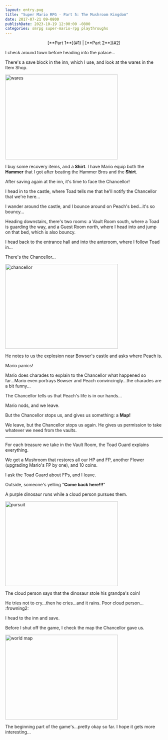 ```yaml
---
layout: entry.pug
title: "Super Mario RPG - Part 5: The Mushroom Kingdom"
date: 2017-07-21 09-0800
publishDate: 2023-10-19 12:00:00 -0800
categories: smrpg super-mario-rpg playthroughs
---
```


<p style="text-align: center;">[**Part 1**](#1) | [**Part 2**](#2)</p>

<a name="1"></a>

I check around town before heading into the palace...

There's a save block in the inn, which I use, and look at the wares in the Item Shop.

<img src="http://i.imgur.com/UVOViIU.png" alt="wares" width="360" height="270" id="liveblog" />

I buy some recovery items, and a **Shirt**. I have Mario equip both the **Hammer** that I got after beating the Hammer Bros and the **Shirt**.

After saving again at the inn, it's time to face the Chancellor!

I head in to the castle, where Toad tells me that he'll notify the Chancellor that we're here...

I wander around the castle, and I bounce around on Peach's bed...it's so bouncy...

Heading downstairs, there's two rooms: a Vault Room south, where a Toad is guarding the way, and a Guest Room north, where I head into and jump on that bed, which is also bouncy.

I head back to the entrance hall and into the anteroom, where I follow Toad in...

There's the Chancellor...

<img src="http://i.imgur.com/7u8T7vi.png" alt="chancellor" width="360" height="270" id="liveblog" />

He notes to us the explosion near Bowser's castle and asks where Peach is.

Mario panics!

Mario does charades to explain to the Chancellor what happened so far...Mario even portrays Bowser and Peach convincingly...the charades are a bit funny...

The Chancellor tells us that Peach's life is in our hands...

Mario nods, and we leave.

But the Chancellor stops us, and gives us something: a **Map!**

We leave, but the Chancellor stops us again. He gives us permission to take whatever we need from the vaults.

<a name="2"></a>

---

For each treasure we take in the Vault Room, the Toad Guard explains everything.

We get a Mushroom that restores all our HP and FP, another Flower (upgrading Mario's FP by one), and 10 coins.

I ask the Toad Guard about FPs, and I leave.

Outside, someone's yelling "**Come back here!!!**"

A purple dinosaur runs while a cloud person pursues them.

<img src="http://i.imgur.com/gk59sUP.png" alt="pursuit" width="360" height="270" id="liveblog" />

The cloud person says that the dinosaur stole his grandpa's coin!

He tries not to cry...then he cries...and it rains. Poor cloud person... :frowning2:

I head to the inn and save.

Before I shut off the game, I check the map the Chancellor gave us.

<img src="http://i.imgur.com/vuGMJC8.png" alt="world map" width="360" height="270" id="liveblog" />

The beginning part of the game's...pretty okay so far. I hope it gets more interesting...